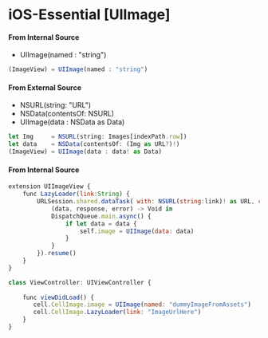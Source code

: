 # iOS-Essential [UIImage]

#### From Internal Source
 - UIImage(named : "string")
 
```javascript
(ImageView) = UIImage(named : "string")
```

#### From External Source
 - NSURL(string: "URL")
 - NSData(contentsOf: NSURL)
 - UIImage(data : NSData as Data)
 
```javascript
let Img     = NSURL(string: Images[indexPath.row])
let data    = NSData(contentsOf: (Img as URL?)!)
(ImageView) = UIImage(data : data! as Data)
```

#### From Internal Source
```javascript
extension UIImageView {
    func LazyLoader(link:String) {
        URLSession.shared.dataTask( with: NSURL(string:link)! as URL, completionHandler: {
            (data, response, error) -> Void in
            DispatchQueue.main.async() {
                if let data = data {
                    self.image = UIImage(data: data)
                }
            }
        }).resume()
    }
}

class ViewController: UIViewController {
    
    func viewDidLoad() {
       cell.CellImage.image = UIImage(named: "dummyImageFromAssets")
       cell.CellImage.LazyLoader(link: "ImageUrlHere")
    }
}
```
